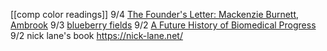 [[comp color readings]]
9/4 [The Founder's Letter: Mackenzie Burnett, Ambrook](https://www.notboring.co/p/the-founders-letter-mackenzie-burnett)
9/3 [blueberry fields](https://ariellelok.com/sidepages/blogs/blueberryfields.html)
9/2 [A Future History of Biomedical Progress](https://markov.bio/biomedical-progress/)
9/2 nick lane's book https://nick-lane.net/
